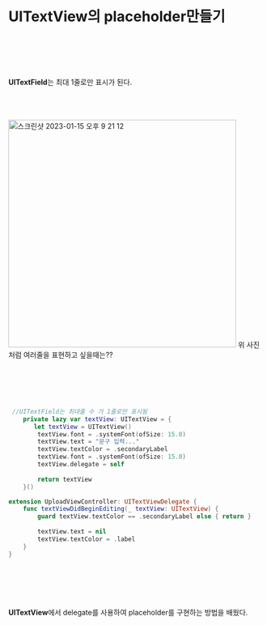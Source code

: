 # UITextView의 placeholder만들기
<br/><br/><br/><br/>


**UITextField**는 최대 1줄로만 표시가 된다.
<br/><br/><br/><br/>


<img width="450" alt="스크린샷 2023-01-15 오후 9 21 12" src="https://user-images.githubusercontent.com/104732020/212664447-e0ba47df-4dfa-4ba6-baab-e94adb287786.png">
위 사진처럼 여러줄을 표현하고 싶을때는??

<br/><br/><br/><br/>



```swift
 //UITextField는 최대줄 수 가 1줄로만 표시됨
    private lazy var textView: UITextView = {
       let textView = UITextView()
        textView.font = .systemFont(ofSize: 15.0)
        textView.text = "문구 입력..."
        textView.textColor = .secondaryLabel
        textView.font = .systemFont(ofSize: 15.0)
        textView.delegate = self
        
        return textView
    }()

extension UploadViewController: UITextViewDelegate {
    func textViewDidBeginEditing(_ textView: UITextView) {
        guard textView.textColor == .secondaryLabel else { return }
        
        textView.text = nil
        textView.textColor = .label
    }
}

```
<br/><br/><br/><br/>

**UITextView**에서 delegate를 사용하여 placeholder를 구현하는 방법을 배웠다.
